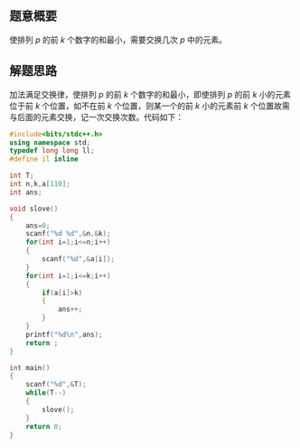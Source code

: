 ## 题意概要

使排列 $p$ 的前 $k$ 个数字的和最小，需要交换几次 $p$ 中的元素。

## 解题思路

加法满足交换律，使排列 $p$ 的前 $k$ 个数字的和最小，即使排列 $p$ 的前 $k$ 小的元素位于前 $k$ 个位置，如不在前 $k$ 个位置，则某一个的前 $k$ 小的元素前 $k$ 个位置故需与后面的元素交换，记一次交换次数。代码如下：

``` cpp
#include<bits/stdc++.h>
using namespace std;
typedef long long ll;
#define il inline

int T;
int n,k,a[110];
int ans;

void slove()
{
    ans=0;
    scanf("%d %d",&n,&k);
    for(int i=1;i<=n;i++)
    {
        scanf("%d",&a[i]);
    }
    for(int i=1;i<=k;i++)
    {
        if(a[i]>k)
        {
            ans++;
        }
    }
    printf("%d\n",ans);
    return ;
}

int main()
{
    scanf("%d",&T);
    while(T--)
    {
        slove();
    }
    return 0;
}
```